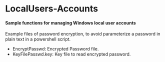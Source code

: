 # LocalUsers-Accounts
#### Sample functions for managing Windows local user accounts

Example files of password encryption, to avoid parameterize a password in plain text in a powershell script.

- EncryptPasswd: Encrypted Password file.
- KeyFilePasswd.key: Key file to read encrypted password.
